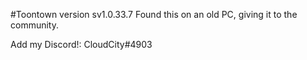 #Toontown version sv1.0.33.7
Found this on an old PC, giving it to the community.

Add my Discord!: CloudCity#4903
